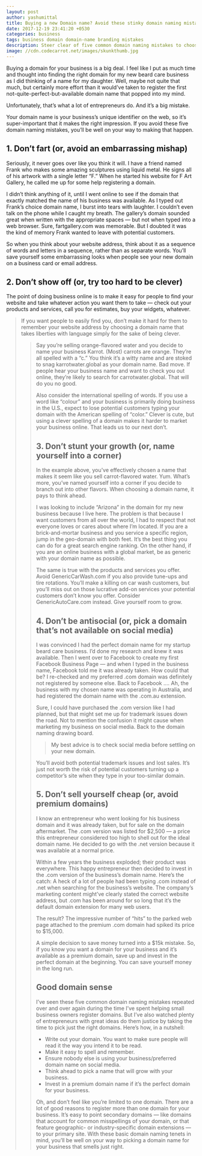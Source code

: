 ```yaml
---
layout: post
author: yashumittal
title: Buying a new Domain name? Avoid these stinky domain naming mistakes
date: 2017-12-19 23:41:20 +0530
categories: business
tags: business domain domain-name branding mistakes
description: Steer clear of five common domain naming mistakes to choose a website address for your business that does justice to your brand.
image: //cdn.codecarrot.net/images/skunkthumb.jpg
---
```


Buying a domain for your business is a big deal. I feel like I put as much time and thought into finding the right domain for my new beard care business as I did thinking of a name for my daughter. Well, maybe not quite that much, but certainly more effort than it would’ve taken to register the first not-quite-perfect-but-available domain name that popped into my mind.

Unfortunately, that’s what a lot of entrepreneurs do. And it’s a big mistake.

Your domain name is your business’s unique identifier on the web, so it’s super-important that it makes the right impression. If you avoid these five domain naming mistakes, you’ll be well on your way to making that happen.

## 1. Don’t fart (or, avoid an embarrassing mishap)

Seriously, it never goes over like you think it will. I have a friend named Frank who makes some amazing sculptures using liquid metal. He signs all of his artwork with a single letter “F.” When he started his website for F Art Gallery, he called me up for some help registering a domain.

I didn’t think anything of it, until I went online to see if the domain that exactly matched the name of his business was available. As I typed out Frank’s choice domain name, I burst into tears with laughter. I couldn’t even talk on the phone while I caught my breath. The gallery’s domain sounded great when written with the appropriate spaces — but not when typed into a web browser. Sure, fartgallery.com was memorable. But I doubted it was the kind of memory Frank wanted to leave with potential customers.

So when you think about your website address, think about it as a sequence of words and letters in a sequence, rather than as separate words. You’ll save yourself some embarrassing looks when people see your new domain on a business card or email address.

## 2. Don’t show off (or, try too hard to be clever)

The point of doing business online is to make it easy for people to find your website and take whatever action you want them to take — check out your products and services, call you for estimates, buy your widgets, whatever.

<blockquote>
If you want people to easily find you, don’t make it hard for them to remember your website address by choosing a domain name that takes liberties with language simply for the sake of being clever.
<blockquote>

Say you’re selling orange-flavored water and you decide to name your business Karrot. (Most) carrots are orange. They’re all spelled with a “c.” You think it’s a witty name and are stoked to snag karrotwater.global as your domain name. Bad move. If people hear your business name and want to check you out online, they’re likely to search for carrotwater.global. That will do you no good.

Also consider the international spelling of words. If you use a word like “colour” and your business is primarily doing business in the U.S., expect to lose potential customers typing your domain with the American spelling of “color.” Clever is cute, but using a clever spelling of a domain makes it harder to market your business online. That leads us to our next don’t.

## 3. Don’t stunt your growth (or, name yourself into a corner)

In the example above, you’ve effectively chosen a name that makes it seem like you sell carrot-flavored water. Yum. What’s more, you’ve named yourself into a corner if you decide to branch out into other flavors. When choosing a domain name, it pays to think ahead.

I was looking to include “Arizona” in the domain for my new business because I live here. The problem is that because I want customers from all over the world, I had to respect that not everyone loves or cares about where I’m located. If you are a brick-and-mortar business and you service a specific region, jump in the geo-domain with both feet. It’s the best thing you can do for a great search engine ranking. On the other hand, if you are an online business with a global market, be as generic with your domain name as possible.

The same is true with the products and services you offer. Avoid GenericCarWash.com if you also provide tune-ups and tire rotations. You’ll make a killing on car wash customers, but you’ll miss out on those lucrative add-on services your potential customers don’t know you offer. Consider GenericAutoCare.com instead. Give yourself room to grow.

## 4. Don’t be antisocial (or, pick a domain that’s not available on social media)

I was convinced I had the perfect domain name for my startup beard care business. I’d done my research and knew it was available. Then I went over to Facebook to create my first Facebook Business Page — and when I typed in the business name, Facebook told me it was already taken. How could that be? I re-checked and my preferred .com domain was definitely not registered by someone else. Back to Facebook …. Ah, the business with my chosen name was operating in Australia, and had registered the domain name with the .com.au extension.

Sure, I could have purchased the .com version like I had planned, but that might set me up for trademark issues down the road. Not to mention the confusion it might cause when marketing my business on social media. Back to the domain naming drawing board.

<blockquote>
My best advice is to check social media before settling on your new domain.
</blockquote>

You’ll avoid both potential trademark issues and lost sales. It’s just not worth the risk of potential customers turning up a competitor’s site when they type in your too-similar domain.

## 5. Don’t sell yourself cheap (or, avoid premium domains)

I know an entrepreneur who went looking for his business domain and it was already taken, but for sale on the domain aftermarket. The .com version was listed for $2,500 — a price this entrepreneur considered too high to shell out for the ideal domain name. He decided to go with the .net version because it was available at a normal price.

Within a few years the business exploded; their product was everywhere. This happy entrepreneur then decided to invest in the .com version of the business’s domain name. Here’s the catch: A heck of a lot of people had been typing .com instead of .net when searching for the business’s website. The company’s marketing content might’ve clearly stated the correct website address, but .com has been around for so long that it’s the default domain extension for many web users.

The result? The impressive number of “hits” to the parked web page attached to the premium .com domain had spiked its price to $15,000.

A simple decision to save money turned into a $15k mistake. So, if you know you want a domain for your business and it’s available as a premium domain, save up and invest in the perfect domain at the beginning. You can save yourself money in the long run.

## Good domain sense

I’ve seen these five common domain naming mistakes repeated over and over again during the time I’ve spent helping small business owners register domains. But I’ve also watched plenty of entrepreneurs with great ideas do them justice by taking the time to pick just the right domains. Here’s how, in a nutshell:

* Write out your domain. You want to make sure people will read it the way you intend it to be read.
* Make it easy to spell and remember.
* Ensure nobody else is using your business/preferred domain name on social media.
* Think ahead to pick a name that will grow with your business.
* Invest in a premium domain name if it’s the perfect domain for your business.

Oh, and don’t feel like you’re limited to one domain. There are a lot of good reasons to register more than one domain for your business. It’s easy to point secondary domains  — like domains that account for common misspellings of your domain, or that feature geographic- or industry-specific domain extensions — to your primary site. With these basic domain naming tenets in mind, you’ll be well on your way to picking a domain name for your business that smells just right.
